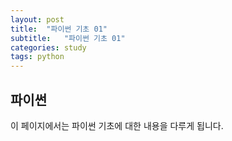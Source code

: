 ```yaml
---
layout: post
title:  "파이썬 기초 01"
subtitle:   "파이썬 기초 01"
categories: study
tags: python
---
```


## 파이썬


이 페이지에서는 파이썬 기초에 대한 내용을 다루게 됩니다.
